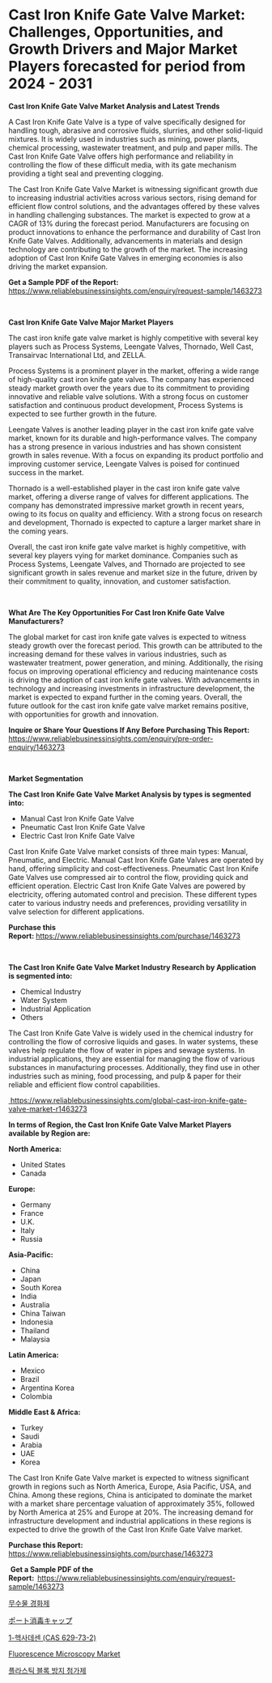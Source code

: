 <p><h1>Cast Iron Knife Gate Valve Market: Challenges, Opportunities, and Growth Drivers and Major Market Players forecasted for period from 2024 - 2031</h1></p><p><strong>Cast Iron Knife Gate Valve Market Analysis and Latest Trends</strong></p>
<p><p>A Cast Iron Knife Gate Valve is a type of valve specifically designed for handling tough, abrasive and corrosive fluids, slurries, and other solid-liquid mixtures. It is widely used in industries such as mining, power plants, chemical processing, wastewater treatment, and pulp and paper mills. The Cast Iron Knife Gate Valve offers high performance and reliability in controlling the flow of these difficult media, with its gate mechanism providing a tight seal and preventing clogging.</p><p>The Cast Iron Knife Gate Valve Market is witnessing significant growth due to increasing industrial activities across various sectors, rising demand for efficient flow control solutions, and the advantages offered by these valves in handling challenging substances. The market is expected to grow at a CAGR of 13% during the forecast period. Manufacturers are focusing on product innovations to enhance the performance and durability of Cast Iron Knife Gate Valves. Additionally, advancements in materials and design technology are contributing to the growth of the market. The increasing adoption of Cast Iron Knife Gate Valves in emerging economies is also driving the market expansion.</p></p>
<p><strong>Get a Sample PDF of the Report:&nbsp;</strong> <a href="https://www.reliablebusinessinsights.com/enquiry/request-sample/1463273">https://www.reliablebusinessinsights.com/enquiry/request-sample/1463273</a></p>
<p>&nbsp;</p>
<p><strong>Cast Iron Knife Gate Valve Major Market Players</strong></p>
<p><p>The cast iron knife gate valve market is highly competitive with several key players such as Process Systems, Leengate Valves, Thornado, Well Cast, Transairvac International Ltd, and ZELLA. </p><p>Process Systems is a prominent player in the market, offering a wide range of high-quality cast iron knife gate valves. The company has experienced steady market growth over the years due to its commitment to providing innovative and reliable valve solutions. With a strong focus on customer satisfaction and continuous product development, Process Systems is expected to see further growth in the future. </p><p>Leengate Valves is another leading player in the cast iron knife gate valve market, known for its durable and high-performance valves. The company has a strong presence in various industries and has shown consistent growth in sales revenue. With a focus on expanding its product portfolio and improving customer service, Leengate Valves is poised for continued success in the market. </p><p>Thornado is a well-established player in the cast iron knife gate valve market, offering a diverse range of valves for different applications. The company has demonstrated impressive market growth in recent years, owing to its focus on quality and efficiency. With a strong focus on research and development, Thornado is expected to capture a larger market share in the coming years. </p><p>Overall, the cast iron knife gate valve market is highly competitive, with several key players vying for market dominance. Companies such as Process Systems, Leengate Valves, and Thornado are projected to see significant growth in sales revenue and market size in the future, driven by their commitment to quality, innovation, and customer satisfaction.</p></p>
<p>&nbsp;</p>
<p><strong>What Are The Key Opportunities For Cast Iron Knife Gate Valve Manufacturers?</strong></p>
<p><p>The global market for cast iron knife gate valves is expected to witness steady growth over the forecast period. This growth can be attributed to the increasing demand for these valves in various industries, such as wastewater treatment, power generation, and mining. Additionally, the rising focus on improving operational efficiency and reducing maintenance costs is driving the adoption of cast iron knife gate valves. With advancements in technology and increasing investments in infrastructure development, the market is expected to expand further in the coming years. Overall, the future outlook for the cast iron knife gate valve market remains positive, with opportunities for growth and innovation.</p></p>
<p><strong>Inquire or Share Your Questions If Any Before Purchasing This Report:</strong> <a href="https://www.reliablebusinessinsights.com/enquiry/pre-order-enquiry/1463273">https://www.reliablebusinessinsights.com/enquiry/pre-order-enquiry/1463273</a></p>
<p>&nbsp;</p>
<p><strong>Market Segmentation</strong></p>
<p><strong>The Cast Iron Knife Gate Valve Market Analysis by types is segmented into:</strong></p>
<p><ul><li>Manual Cast Iron Knife Gate Valve</li><li>Pneumatic Cast Iron Knife Gate Valve</li><li>Electric Cast Iron Knife Gate Valve</li></ul></p>
<p><p>Cast Iron Knife Gate Valve market consists of three main types: Manual, Pneumatic, and Electric. Manual Cast Iron Knife Gate Valves are operated by hand, offering simplicity and cost-effectiveness. Pneumatic Cast Iron Knife Gate Valves use compressed air to control the flow, providing quick and efficient operation. Electric Cast Iron Knife Gate Valves are powered by electricity, offering automated control and precision. These different types cater to various industry needs and preferences, providing versatility in valve selection for different applications.</p></p>
<p><strong>Purchase this Report:&nbsp;</strong><a href="https://www.reliablebusinessinsights.com/purchase/1463273">https://www.reliablebusinessinsights.com/purchase/1463273</a></p>
<p>&nbsp;</p>
<p><strong>The Cast Iron Knife Gate Valve Market Industry Research by Application is segmented into:</strong></p>
<p><ul><li>Chemical Industry</li><li>Water System</li><li>Industrial Application</li><li>Others</li></ul></p>
<p><p>The Cast Iron Knife Gate Valve is widely used in the chemical industry for controlling the flow of corrosive liquids and gases. In water systems, these valves help regulate the flow of water in pipes and sewage systems. In industrial applications, they are essential for managing the flow of various substances in manufacturing processes. Additionally, they find use in other industries such as mining, food processing, and pulp & paper for their reliable and efficient flow control capabilities.</p></p>
<p><a href="https://www.reliablebusinessinsights.com/global-cast-iron-knife-gate-valve-market-r1463273">&nbsp;https://www.reliablebusinessinsights.com/global-cast-iron-knife-gate-valve-market-r1463273</a></p>
<p><strong>In terms of Region, the Cast Iron Knife Gate Valve Market Players available by Region are:</strong></p>
<p>
    <p> <strong> North America: </strong>
        <ul>
            <li>United States</li>
            <li>Canada</li>
        </ul>
        </p> 
    <p> <strong> Europe: </strong>
        <ul>
            <li>Germany</li>
            <li>France</li>
            <li>U.K.</li>
            <li>Italy</li>
            <li>Russia</li>
        </ul>
        </p> 
    <p> <strong> Asia-Pacific: </strong>
        <ul>
            <li>China</li>
            <li>Japan</li>
            <li>South Korea</li>
            <li>India</li>
            <li>Australia</li>
            <li>China Taiwan</li>
            <li>Indonesia</li>
            <li>Thailand</li>
            <li>Malaysia</li>
        </ul>
        </p> 
    <p> <strong> Latin America: </strong>
        <ul>
            <li>Mexico</li>
            <li>Brazil</li>
            <li>Argentina Korea</li>
            <li>Colombia</li>
        </ul>
        </p> 
    <p> <strong> Middle East & Africa: </strong>
        <ul>
            <li>Turkey</li>
            <li>Saudi</li>
            <li>Arabia</li>
            <li>UAE</li>
            <li>Korea</li>
        </ul>
    </p>
    </p>
<p><p>The Cast Iron Knife Gate Valve market is expected to witness significant growth in regions such as North America, Europe, Asia Pacific, USA, and China. Among these regions, China is anticipated to dominate the market with a market share percentage valuation of approximately 35%, followed by North America at 25% and Europe at 20%. The increasing demand for infrastructure development and industrial applications in these regions is expected to drive the growth of the Cast Iron Knife Gate Valve market.</p></p>
<p><strong>Purchase this Report: </strong><a href="https://www.reliablebusinessinsights.com/purchase/1463273">https://www.reliablebusinessinsights.com/purchase/1463273</a></p>
<p>&nbsp;<strong>Get a Sample PDF of the Report:&nbsp;&nbsp;</strong><a href="https://www.reliablebusinessinsights.com/enquiry/request-sample/1463273">https://www.reliablebusinessinsights.com/enquiry/request-sample/1463273</a></p>
<p><strong></strong></p>
<p><p><a href="https://github.com/njolsky1/Market-Research-Report-List-1/blob/main/7976676166951.md">무수물 경화제</a></p><p><a href="https://github.com/DayanaRunolfsdottir/Market-Research-Report-List-1/blob/main/7927441156189.md">ポート消毒キャップ</a></p><p><a href="https://medium.com/@howaoole34545/1-%ED%97%A5%EC%82%AC%EB%8D%B0%EC%84%BC-cas-629-73-2-%EC%8B%9C%EC%9E%A5-%EA%B7%9C%EB%AA%A8%EB%8A%94-%EC%97%B0%ED%8F%89%EA%B7%A0-%EC%84%B1%EC%9E%A5%EB%A5%A0-%EB%A1%9C-%EC%A6%9D%EA%B0%80%ED%95%98%EA%B3%A0-%EC%9E%88%EC%9C%BC%EB%A9%B0-%EC%9D%B4-%EB%B3%B4%EA%B3%A0%EC%84%9C%EB%8A%94-%EC%8B%9C%EC%9E%A5-%EC%84%B8%EB%B6%84%ED%99%94-%EC%84%B1%EC%9E%A5-%EB%B0%8F-2024%EB%85%84%EB%B6%80%ED%84%B0-2031%EB%85%84%EA%B9%8C%EC%A7%80%EC%9D%98-%EC%98%88%EC%B8%A1-%EB%B6%84%EC%84%9D%EC%9D%84-%EB%8B%A4%EB%A3%A8%EA%B3%A0-0dc5128be8c3">1-헥사데센 (CAS 629-73-2)</a></p><p><a href="https://github.com/rslnowrouzi/Market-Research-Report-List-1/blob/main/fluorescence-microscopy-market.md">Fluorescence Microscopy Market</a></p><p><a href="https://github.com/tasfiyaj85/Market-Research-Report-List-1/blob/main/1090389166952.md">플라스틱 블록 방지 첨가제</a></p></p>